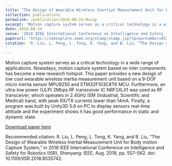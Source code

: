 ```yaml
---
title: "The Design of Wearable Wireless Inertial Measurement Unit for Body motion Capture System"
collection: publications
permalink: /publication/2018-08-24-Mocap
excerpt: 'Motion capture system serves as a critical technology in a wide range of applications. Nowadays, motion capture system based on inter components has become a new research hotspot. This paper provides a new design of low cost wearable wireless inertia measurement unit based on a 9-DOF micro inertia sensor MPU9250 and STM32F103C8T6 MCU. Furthermore, an ultra-low power (ULP) 2Mbps RF transceiver IC NRF24L01 was used as RF transceiver, which operates in 2.4GHz ISM (Industrial, Scientific and Medical) band, with peak RX/TX currents lower than 14mA. Finally, a program was built by Unity3D 5.6 on PC to display sensors real-time attitude and the experiment shows it has good performance in static and dynamic state.'
date: 2018-08-24
venue: '2018 IEEE International Conference on Intelligence and Safety for Robotics (ISR)'
paperurl: 'https://ieeexplore.ieee.org/stamp/stamp.jsp?tp=&arnumber=8535742'
citation: 'R. Liu, L. Peng, L. Tong, K. Yang, and B. Liu, “The Design of Wearable Wireless Inertial Measurement Unit for Body motion Capture System,” in 2018 IEEE International Conference on Intelligence and Safety for Robotics (ISR), Shenyang: IEEE, Aug. 2018, pp. 557–562. doi: 10.1109/IISR.2018.8535742.
'
---
```

Motion capture system serves as a critical technology in a wide range of applications. Nowadays, motion capture system based on inter components has become a new research hotspot. This paper provides a new design of low cost wearable wireless inertia measurement unit based on a 9-DOF micro inertia sensor MPU9250 and STM32F103C8T6 MCU. Furthermore, an ultra-low power (ULP) 2Mbps RF transceiver IC NRF24L01 was used as RF transceiver, which operates in 2.4GHz ISM (Industrial, Scientific and Medical) band, with peak RX/TX currents lower than 14mA. Finally, a program was built by Unity3D 5.6 on PC to display sensors real-time attitude and the experiment shows it has good performance in static and dynamic state.

[Download paper here](https://ieeexplore.ieee.org/stamp/stamp.jsp?tp=&arnumber=8535742)

Recommended citation: R. Liu, L. Peng, L. Tong, K. Yang, and B. Liu, “The Design of Wearable Wireless Inertial Measurement Unit for Body motion Capture System,” in 2018 IEEE International Conference on Intelligence and Safety for Robotics (ISR), Shenyang: IEEE, Aug. 2018, pp. 557–562. doi: 10.1109/IISR.2018.8535742.

